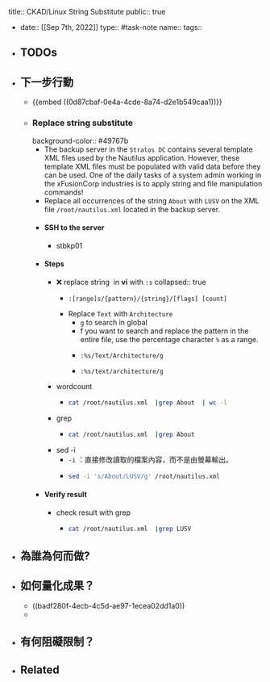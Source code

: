 title:: CKAD/Linux String Substitute
public:: true

- date:: [[Sep 7th, 2022]]
  type:: #task-note
  name::
  tags::
- ## TODOs
- ## 下一步行動
	- {{embed ((0d87cbaf-0e4a-4cde-8a74-d2e1b549caa1))}}
	- ### Replace string substitute
	  background-color:: #49767b
		- The backup server in the `Stratos DC` contains several template XML files used by the Nautilus application. However, these template XML files must be populated with valid data before they can be used. One of the daily tasks of a system admin working in the xFusionCorp industries is to apply string and file manipulation commands!
		- Replace all occurrences of the string `About` with `LUSV` on the XML file `/root/nautilus.xml` located in the backup server.
		- #### SSH to the server
			- stbkp01
		- #### Steps
			- ❌ replace string  in **vi** with `:s`
			  collapsed:: true
				- ```vi
				  :[range]s/{pattern}/{string}/[flags] [count]
				  ```
				- Replace `Text` with `Architecture`
					- `g` to search in global
					- f you want to search and replace the pattern in the entire file, use the percentage character `%` as a range.
					- ```vi
					  :%s/Text/Architecture/g
					  ```
					- ```vi
					  :%s/text/architecture/g
					  ```
			- wordcount
				- ```bash
				  cat /root/nautilus.xml  |grep About  | wc -l
				  ```
			- grep
				- ```bash
				  cat /root/nautilus.xml  |grep About
				  ```
			- sed -i
				- `-i`  ：直接修改讀取的檔案內容，而不是由螢幕輸出。
				- ```bash
				  sed -i 's/About/LUSV/g' /root/nautilus.xml
				  ```
		- #### Verify result
			- check result with grep
				- ```bash
				  cat /root/nautilus.xml  |grep LUSV
				  ```
- ## 為誰為何而做?
- ## 如何量化成果？
	- ((badf280f-4ecb-4c5d-ae97-1ecea02dd1a0))
	-
- ## 有何阻礙限制？
- ## Related